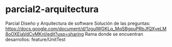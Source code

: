 # parcial2-arquitectura
Parcial Diseño y Arquitectura de software
Solución de las preguntas: https://docs.google.com/document/d/1zgulWGKLq_MqSBgpuPRbJfQXyeLM8oOXEiaVdCvMKnI/edit?usp=sharing
Rama donde se encuentran desarrollos: feature/UnitTest
